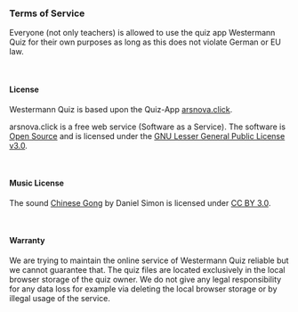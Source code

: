 ### Terms of Service
Everyone (not only teachers) is allowed to use the quiz app Westermann Quiz for their own purposes as long as this does not violate German or EU law.

<br/>

#### License
Westermann Quiz is based upon the Quiz-App [arsnova.click](https://arsnova.click).

arsnova.click is a free web service (Software as a Service). The software is [Open Source](https://github.com/thm-projects/arsnova.click-v2) and is licensed under the [GNU Lesser General Public License v3.0](https://github.com/thm-projects/arsnova.click-v2/blob/master/LICENSE).

<br/>

#### Music License
The sound [Chinese Gong](http://soundbible.com/2148-Chinese-Gong.html) by Daniel Simon is licensed under [CC BY 3.0](https://creativecommons.org/licenses/by/3.0/).

<br/>

#### Warranty
We are trying to maintain the online service of Westermann Quiz reliable but we cannot guarantee that. The quiz files are located exclusively in the local browser storage of the quiz owner. We do not give any legal responsibility for any data loss for example via deleting the local browser storage or by illegal usage of the service.
